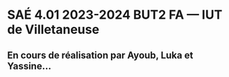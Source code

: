 # SAÉ 4.01 2023-2024 BUT2 FA — IUT de Villetaneuse

## En cours de réalisation par Ayoub, Luka et Yassine...
